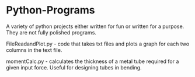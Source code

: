 # Python-Programs
A variety of python projects either written for fun or written for a purpose.  They are not fully polished programs.


FileReadandPlot.py - code that takes txt files and plots a graph for each two columns in the text file.

momentCalc.py - calculates the thickness of a metal tube required for a given input force.  Useful for designing tubes in      bending.


